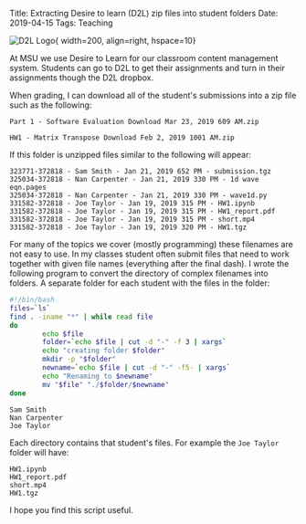 Title: Extracting Desire to learn (D2L) zip files into student folders
Date: 2019-04-15
Tags: Teaching

![D2L Logo](https://info.d2l.com/hs-fs/hubfs/D2L-web-500.png?width=500&name=D2L-web-500.png){ width=200, align=right, hspace=10}

At MSU we use Desire to Learn for our classroom content management system.  Students can go to D2L to get their assignments and turn in their assignments though the D2L dropbox.  

When grading, I can download all of the student's submissions into a zip file such as the following:

```Part 1 - Software Evaluation Download Mar 23, 2019 609 AM.zip```

```HW1 - Matrix Transpose Download Feb 2, 2019 1001 AM.zip```

If this folder is unzipped files similar to the following will appear:

```
323771-372818 - Sam Smith - Jan 21, 2019 652 PM - submission.tgz
325034-372818 - Nan Carpenter - Jan 21, 2019 330 PM - 1d wave eqn.pages
325034-372818 - Nan Carpenter - Jan 21, 2019 330 PM - wave1d.py
331582-372818 - Joe Taylor - Jan 19, 2019 315 PM - HW1.ipynb
331582-372818 - Joe Taylor - Jan 19, 2019 315 PM - HW1_report.pdf
331582-372818 - Joe Taylor - Jan 19, 2019 315 PM - short.mp4
331582-372818 - Joe Taylor - Jan 19, 2019 320 PM - HW1.tgz
```

For many of the topics we cover (mostly programming) these filenames are not easy to use.  In my classes student often submit files that need to work together with given file names (everything after the final dash).  I wrote the following program to convert the directory of complex filenames into folders. A separate folder for each student with the files in the folder:

```bash
#!/bin/bash
files=`ls`
find . -iname "*" | while read file
do
        echo $file
        folder=`echo $file | cut -d "-" -f 3 | xargs`
        echo "creating folder $folder"
        mkdir -p "$folder"
        newname=`echo $file | cut -d "-" -f5- | xargs`
        echo "Renaming to $newname"
        mv "$file" "./$folder/$newname"
done
```

```
Sam Smith
Nan Carpenter
Joe Taylor
```

Each directory contains that student's files. For example the ```Joe Taylor``` folder will have:

```
HW1.ipynb
HW1_report.pdf
short.mp4
HW1.tgz
```

I hope you find this script useful.
